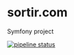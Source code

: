 # sortir.com
Symfony project

[![pipeline status](https://gitlab.com/AzRunRCE/sortir.com/badges/master/pipeline.svg)](https://gitlab.com/AzRunRCE/sortir.com/commits/master)
